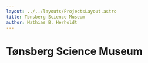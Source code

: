 ```yaml
---
layout: ../../layouts/ProjectsLayout.astro
title: Tønsberg Science Museum
author: Mathias B. Herholdt
---
```


# Tønsberg Science Museum
